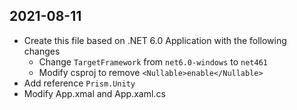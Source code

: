 ﻿## 2021-08-11
- Create this file based on .NET 6.0 Application with the following changes
	- Change `TargetFramework` from `net6.0-windows` to `net461`
	- Modify csproj to remove `<Nullable>enable</Nullable>`
- Add reference `Prism.Unity`
- Modify App.xmal and App.xaml.cs